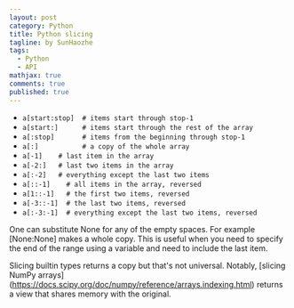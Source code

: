 ```yaml
---
layout: post
category: Python
title: Python slicing
tagline: by SunHaozhe
tags: 
  - Python
  - API
mathjax: true
comments: true
published: true
---
```



* `a[start:stop]  # items start through stop-1`
* `a[start:]      # items start through the rest of the array`
* `a[:stop]       # items from the beginning through stop-1`
* `a[:]           # a copy of the whole array`
* `a[-1]    # last item in the array`
* `a[-2:]   # last two items in the array`
* `a[:-2]   # everything except the last two items`
* `a[::-1]    # all items in the array, reversed`
* `a[1::-1]   # the first two items, reversed`
* `a[-3::-1]  # the last two items, reversed`
* `a[:-3:-1]  # everything except the last two items, reversed`

One can substitute None for any of the empty spaces. For example [None:None] makes a whole copy. This is useful 
when you need to specify the end of the range using a variable and need to include the last item.

Slicing builtin types returns a copy but that's not universal. Notably, [slicing NumPy arrays]
(https://docs.scipy.org/doc/numpy/reference/arrays.indexing.html) returns a view that shares memory with the original.

